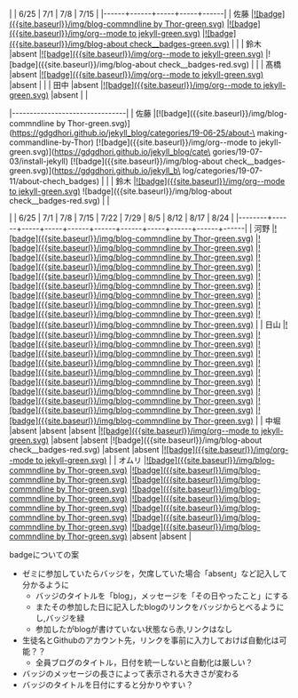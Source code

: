 |      | 6/25 | 7/1 | 7/8 | 7/15 |
|------+------+-----+-----+------|
| 佐藤 |[![badge]({{site.baseurl}}/img/blog-commndline by Thor-green.svg)](https://gdgdhori.github.io/jekyll_blog/categories/19-06-25/about-making-commandline-by-Thor)      |[![badge]({{site.baseurl}}/img/org--mode to jekyll-green.svg)](https://gdgdhori.github.io/jekyll_blog/categories/19-07-03/install-jekyll)     |[![badge]({{site.baseurl}}/img/blog-about check__badges-green.svg)](https://gdgdhori.github.io/jekyll_blog/categories/19-07-11/about-chech_badges)     |      |
| 鈴木 |absent      |[![badge]({{site.baseurl}}/img/org--mode to jekyll-green.svg)](https://gdgdhori.github.io/jekyll_blog/categories/19-07-03/install-jekyll)     |![badge]({{site.baseurl}}/img/blog-about check__badges-red.svg)     |      |
| 髙橋 |absent      |[![badge]({{site.baseurl}}/img/org--mode to jekyll-green.svg)](https://gdgdhori.github.io/jekyll_blog/categories/19-07-03/install-jekyll)     |absent     |      |
| 田中 |absent      |[![badge]({{site.baseurl}}/img/org--mode to jekyll-green.svg)](https://gdgdhori.github.io/jekyll_blog/categories/19-07-03/install-jekyll)     |absent     |      |


|--------------------------------|
| 佐藤 |[![badge]({{site.baseurl}}/img/blog-commndline by Thor-green.svg)](https://gdgdhori.github.io/jekyll_blog/categories/19-06-25/about-\
making-commandline-by-Thor)      [![badge]({{site.baseurl}}/img/org--mode to jekyll-green.svg)](https://gdgdhori.github.io/jekyll_blog/cate\
gories/19-07-03/install-jekyll)     [![badge]({{site.baseurl}}/img/blog-about check__badges-green.svg)](https://gdgdhori.github.io/jekyll_b\
log/categories/19-07-11/about-chech_badges)     |      |
| 鈴木 |[![badge]({{site.baseurl}}/img/org--mode to jekyll-green.svg)](https://gdgdhori.github.io/jekyll_blog/categories/19-07-03/install-jekyll)     ![badge]({{site.baseurl}}/img/blog-about check__badges-red.svg)     |      |



|        | 6/25 | 7/1 | 7/8 | 7/15 | 7/22 | 7/29 | 8/5 | 8/12 | 8/17 | 8/24 |
|--------+------+-----+-----+------+------+------+-----+------+------+------|
| 河野   |[![badge]({{site.baseurl}}/img/blog-commndline by Thor-green.svg)](https://gdgdhori.github.io/jekyll_blog/categories/19-06-25/about-making-commandline-by-Thor)      |[![badge]({{site.baseurl}}/img/blog-commndline by Thor-green.svg)](https://gdgdhori.github.io/jekyll_blog/categories/19-06-25/about-making-commandline-by-Thor)     |[![badge]({{site.baseurl}}/img/blog-commndline by Thor-green.svg)](https://gdgdhori.github.io/jekyll_blog/categories/19-06-25/about-making-commandline-by-Thor)     |[![badge]({{site.baseurl}}/img/blog-commndline by Thor-green.svg)](https://gdgdhori.github.io/jekyll_blog/categories/19-06-25/about-making-commandline-by-Thor)      |[![badge]({{site.baseurl}}/img/blog-commndline by Thor-green.svg)](https://gdgdhori.github.io/jekyll_blog/categories/19-06-25/about-making-commandline-by-Thor)      |[![badge]({{site.baseurl}}/img/blog-commndline by Thor-green.svg)](https://gdgdhori.github.io/jekyll_blog/categories/19-06-25/about-making-commandline-by-Thor)      |[![badge]({{site.baseurl}}/img/blog-commndline by Thor-green.svg)](https://gdgdhori.github.io/jekyll_blog/categories/19-06-25/about-making-commandline-by-Thor)     |[![badge]({{site.baseurl}}/img/blog-commndline by Thor-green.svg)](https://gdgdhori.github.io/jekyll_blog/categories/19-06-25/about-making-commandline-by-Thor)      |[![badge]({{site.baseurl}}/img/blog-commndline by Thor-green.svg)](https://gdgdhori.github.io/jekyll_blog/categories/19-06-25/about-making-commandline-by-Thor)      |[![badge]({{site.baseurl}}/img/blog-commndline by Thor-green.svg)](https://gdgdhori.github.io/jekyll_blog/categories/19-06-25/about-making-commandline-by-Thor)      |
| 日山   |[![badge]({{site.baseurl}}/img/blog-commndline by Thor-green.svg)](https://gdgdhori.github.io/jekyll_blog/categories/19-06-25/about-making-commandline-by-Thor)      |[![badge]({{site.baseurl}}/img/blog-commndline by Thor-green.svg)](https://gdgdhori.github.io/jekyll_blog/categories/19-06-25/about-making-commandline-by-Thor)     |[![badge]({{site.baseurl}}/img/blog-commndline by Thor-green.svg)](https://gdgdhori.github.io/jekyll_blog/categories/19-06-25/about-making-commandline-by-Thor)     |[![badge]({{site.baseurl}}/img/blog-commndline by Thor-green.svg)](https://gdgdhori.github.io/jekyll_blog/categories/19-06-25/about-making-commandline-by-Thor)      |[![badge]({{site.baseurl}}/img/blog-commndline by Thor-green.svg)](https://gdgdhori.github.io/jekyll_blog/categories/19-06-25/about-making-commandline-by-Thor)      |[![badge]({{site.baseurl}}/img/blog-commndline by Thor-green.svg)](https://gdgdhori.github.io/jekyll_blog/categories/19-06-25/about-making-commandline-by-Thor)      |[![badge]({{site.baseurl}}/img/blog-commndline by Thor-green.svg)](https://gdgdhori.github.io/jekyll_blog/categories/19-06-25/about-making-commandline-by-Thor)     |[![badge]({{site.baseurl}}/img/blog-commndline by Thor-green.svg)](https://gdgdhori.github.io/jekyll_blog/categories/19-06-25/about-making-commandline-by-Thor)      |[![badge]({{site.baseurl}}/img/blog-commndline by Thor-green.svg)](https://gdgdhori.github.io/jekyll_blog/categories/19-06-25/about-making-commandline-by-Thor)      |[![badge]({{site.baseurl}}/img/blog-commndline by Thor-green.svg)](https://gdgdhori.github.io/jekyll_blog/categories/19-06-25/about-making-commandline-by-Thor)      |
| 中堀   |absent      |absent     |absent     |[![badge]({{site.baseurl}}/img/org--mode to jekyll-green.svg)](https://gdgdhori.github.io/jekyll_blog/categories/19-07-03/install-jekyll)      |absent      |absent      |![badge]({{site.baseurl}}/img/blog-about check__badges-red.svg)     |absent      |absent      |[![badge]({{site.baseurl}}/img/org--mode to jekyll-green.svg)](https://gdgdhori.github.io/jekyll_blog/categories/19-07-03/install-jekyll)      |
| オムリ |[![badge]({{site.baseurl}}/img/blog-commndline by Thor-green.svg)](https://gdgdhori.github.io/jekyll_blog/categories/19-06-25/about-making-commandline-by-Thor)      |[![badge]({{site.baseurl}}/img/blog-commndline by Thor-green.svg)](https://gdgdhori.github.io/jekyll_blog/categories/19-06-25/about-making-commandline-by-Thor)     |[![badge]({{site.baseurl}}/img/blog-commndline by Thor-green.svg)](https://gdgdhori.github.io/jekyll_blog/categories/19-06-25/about-making-commandline-by-Thor)     |[![badge]({{site.baseurl}}/img/blog-commndline by Thor-green.svg)](https://gdgdhori.github.io/jekyll_blog/categories/19-06-25/about-making-commandline-by-Thor)      |[![badge]({{site.baseurl}}/img/blog-commndline by Thor-green.svg)](https://gdgdhori.github.io/jekyll_blog/categories/19-06-25/about-making-commandline-by-Thor)      |[![badge]({{site.baseurl}}/img/blog-commndline by Thor-green.svg)](https://gdgdhori.github.io/jekyll_blog/categories/19-06-25/about-making-commandline-by-Thor)      |[![badge]({{site.baseurl}}/img/blog-commndline by Thor-green.svg)](https://gdgdhori.github.io/jekyll_blog/categories/19-06-25/about-making-commandline-by-Thor)     |[![badge]({{site.baseurl}}/img/blog-commndline by Thor-green.svg)](https://gdgdhori.github.io/jekyll_blog/categories/19-06-25/about-making-commandline-by-Thor)      |absent      |absent   |

badgeについての案
- ゼミに参加していたらバッジを，欠席していた場合「absent」など記入して分かるように
  - バッジのタイトルを「blog」，メッセージを「その日やったこと」にする
  - またその参加した日に記入したblogのリンクをバッジからとべるようにし,バッジを緑
  - 参加したがblogが書けていない状態なら赤,リンクはなし
- 生徒名とGithubのアカウント先，リンクを事前に入力しておけば自動化は可能？？
  - 全員ブログのタイトル，日付を統一しないと自動化は厳しい？
- バッジのメッセージの長さによって表示される大きさが変わる
- バッジのタイトルを日付にすると分かりやすい？